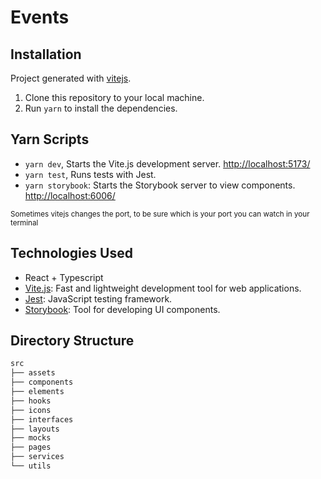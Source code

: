 # Events

## Installation

Project generated with [vitejs](https://vitejs.dev/).

1. Clone this repository to your local machine.
2. Run `yarn` to install the dependencies.

## Yarn Scripts

- `yarn dev`, Starts the Vite.js development server. [http://localhost:5173/](http://localhost:5173/)
- `yarn test`, Runs tests with Jest.
- `yarn storybook`: Starts the Storybook server to view components. [http://localhost:6006/](http://localhost:6006/)

<sub>Sometimes vitejs changes the port, to be sure which is your port you can watch in your terminal</sub>

## Technologies Used

- React + Typescript
- [Vite.js](https://vitejs.dev/): Fast and lightweight development tool for web applications.
- [Jest](https://jestjs.io/): JavaScript testing framework.
- [Storybook](https://storybook.js.org/): Tool for developing UI components.

## Directory Structure

```bash
src
├── assets
├── components
├── elements
├── hooks
├── icons
├── interfaces
├── layouts
├── mocks
├── pages
├── services
└── utils

```
